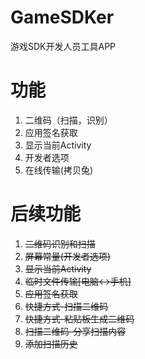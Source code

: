 # GameSDKer
游戏SDK开发人员工具APP

# 功能
1. 二维码（扫描，识别）
2. 应用签名获取
3. 显示当前Activity
4. 开发者选项
5. 在线传输(拷贝兔)

# 后续功能
1. ~~二维码识别和扫描~~
2. ~~屏幕常量(开发者选项)~~
3. ~~显示当前Activity~~
4. ~~临时文件传输[电脑<->手机]~~
5. ~~应用签名获取~~
6. ~~快捷方式-扫描二维码~~
7. ~~快捷方式-粘贴板生成二维码~~
8. ~~扫描二维码-分享扫描内容~~
9. ~~添加扫描历史~~